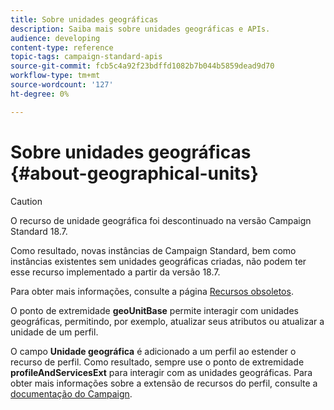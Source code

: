 ```yaml
---
title: Sobre unidades geográficas
description: Saiba mais sobre unidades geográficas e APIs.
audience: developing
content-type: reference
topic-tags: campaign-standard-apis
source-git-commit: fcb5c4a92f23bdffd1082b7b044b5859dead9d70
workflow-type: tm+mt
source-wordcount: '127'
ht-degree: 0%

---
```



# Sobre unidades geográficas {#about-geographical-units}

>[!CAUTION]
>
>O recurso de unidade geográfica foi descontinuado na versão Campaign Standard 18.7.
>
>Como resultado, novas instâncias de Campaign Standard, bem como instâncias existentes sem unidades geográficas criadas, não podem ter esse recurso implementado a partir da versão 18.7.
>
>Para obter mais informações, consulte a página <a href="https://experienceleague.adobe.com/docs/campaign-standard/using/release-notes/deprecated-features.html?lang=pt-BR#release-notes">Recursos obsoletos</a>.

O ponto de extremidade **geoUnitBase** permite interagir com unidades geográficas, permitindo, por exemplo, atualizar seus atributos ou atualizar a unidade de um perfil.

O campo **Unidade geográfica** é adicionado a um perfil ao estender o recurso de perfil. Como resultado, sempre use o ponto de extremidade **profileAndServicesExt** para interagir com as unidades geográficas. Para obter mais informações sobre a extensão de recursos do perfil, consulte a [documentação do Campaign](https://helpx.adobe.com/campaign/standard/administration/using/organizational-units.html#partitioning-profiles).
